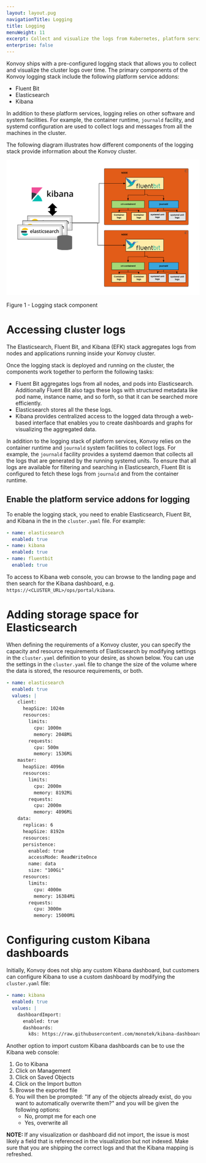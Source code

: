 ```yaml
---
layout: layout.pug
navigationTitle: Logging
title: Logging
menuWeight: 11
excerpt: Collect and visualize the logs from Kubernetes, platform services, and applications deployed on the Konvoy cluster
enterprise: false
---
```


<!-- markdownlint-disable MD004 MD007 MD025 MD030 -->

Konvoy ships with a pre-configured logging stack that allows you to collect and visualize the cluster logs over time.
The primary components of the Konvoy logging stack include the following platform service addons:

* Fluent Bit
* Elasticsearch
* Kibana

In addition to these platform services, logging relies on other software and system facilities.
For example, the container runtime, `journald` facility, and systemd configuration are used to collect logs and messages from all the machines in the cluster.

The following diagram illustrates how different components of the logging stack provide information about the Konvoy cluster.

![logging-stack](../img/logging.png)

Figure 1 - Logging stack component

# Accessing cluster logs

The Elasticsearch, Fluent Bit, and Kibana (EFK) stack aggregates logs from nodes and applications running inside your Konvoy cluster.

Once the logging stack is deployed and running on the cluster, the components work together to perform the following tasks:

* Fluent Bit aggregates logs from all nodes, and pods into Elasticsearch.
  Additionally Fluent Bit also tags these logs with structured metadata like pod name, instance name, and so forth, so that it can be searched more efficiently.
* Elasticsearch stores all the these logs.
* Kibana provides centralized access to the logged data through a web-based interface that enables you to create dashboards and graphs for visualizing the aggregated data.

In addition to the logging stack of platform services, Konvoy relies on the container runtime and `journald` system facilities to collect logs.
For example, the `journald` facility provides a systemd daemon that collects all the logs that are generated by the running systemd units.
To ensure that all logs are available for filtering and searching in Elasticsearch, Fluent Bit is configured to fetch these logs from `journald` and from the container runtime.

## Enable the platform service addons for logging

To enable the logging stack, you need to enable Elasticsearch, Fluent Bit, and Kibana in the in the `cluster.yaml` file. For example:

```yaml
- name: elasticsearch
  enabled: true
- name: kibana
  enabled: true
- name: fluentbit
  enabled: true  
```

To access to Kibana web console, you can browse to the landing page and then search for the Kibana dashboard, e.g. `https://<CLUSTER_URL>/ops/portal/kibana`.

# Adding storage space for Elasticsearch

When defining the requirements of a Konvoy cluster, you can specify the capacity and resource requirements of Elasticsearch by modifying settings in the `cluster.yaml` definition to your desire, as shown below.
You can use the settings in the `cluster.yaml` file to change the size of the volume where the data is stored, the resource requirements, or both.

```yaml
- name: elasticsearch
  enabled: true
  values: |
    client:
      heapSize: 1024m
      resources:
        limits:
          cpu: 1000m
          memory: 2048Mi
        requests:
          cpu: 500m
          memory: 1536Mi
    master:
      heapSize: 4096m
      resources:
        limits:
          cpu: 2000m
          memory: 8192Mi
        requests:
          cpu: 2000m
          memory: 4096Mi
    data:
      replicas: 6
      heapSize: 8192m
      resources:
      persistence:
        enabled: true
        accessMode: ReadWriteOnce
        name: data
        size: "100Gi"
      resources:
        limits:
          cpu: 4000m
          memory: 16384Mi
        requests:
          cpu: 3000m
          memory: 15000Mi
```

# Configuring custom Kibana dashboards

Initially, Konvoy does not ship any custom Kibana dashboard, but customers can configure Kibana to use a custom dashboard by modifying the `cluster.yaml` file:

```yaml
- name: kibana
  enabled: true
  values: |
    dashboardImport:
      enabled: true
      dashboards:
        k8s: https://raw.githubusercontent.com/monotek/kibana-dashboards/master/k8s-fluentd-elasticsearch.json
```

Another option to import custom Kibana dashboards can be to use the Kibana web console:

1. Go to Kibana
1. Click on Management
1. Click on Saved Objects
1. Click on the Import button
1. Browse the exported file
1. You will then be prompted: "If any of the objects already exist, do you want to automatically overwrite them?" and you will be given the following options:
    * No, prompt me for each one
    * Yes, overwrite all

<p class="message--note"><strong>NOTE: </strong> If any visualization or dashboard did not import, the issue is most likely a field that is referenced in the visualization but not indexed. Make sure that you are shipping the correct logs and that the Kibana mapping is refreshed.</p>
